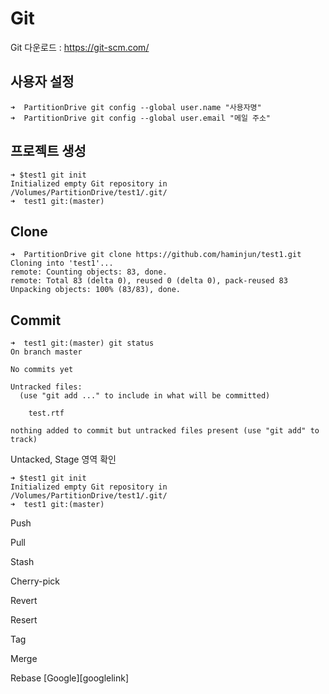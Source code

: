 # Git
Git 다운로드 : https://git-scm.com/

## 사용자 설정
<pre><code>➜  PartitionDrive git config --global user.name "사용자명"
➜  PartitionDrive git config --global user.email "메일 주소"
</code></pre>

## 프로젝트 생성
<pre><code>➜ $test1 git init 
Initialized empty Git repository in /Volumes/PartitionDrive/test1/.git/
➜  test1 git:(master)
</code></pre>

## Clone
<pre><code>➜  PartitionDrive git clone https://github.com/haminjun/test1.git
Cloning into 'test1'...
remote: Counting objects: 83, done.
remote: Total 83 (delta 0), reused 0 (delta 0), pack-reused 83
Unpacking objects: 100% (83/83), done.
</code></pre>

## Commit
<pre><code>➜  test1 git:(master) git status
On branch master

No commits yet

Untracked files:
  (use "git add <file>..." to include in what will be committed)

	test.rtf

nothing added to commit but untracked files present (use "git add" to track)
</code></pre>
Untacked, Stage 영역 확인
<pre><code>➜ $test1 git init 
Initialized empty Git repository in /Volumes/PartitionDrive/test1/.git/
➜  test1 git:(master)
</code></pre>



Push

Pull

Stash

Cherry-pick

Revert

Resert 

Tag

Merge

Rebase
[Google][googlelink]
